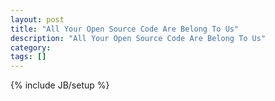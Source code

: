 ```yaml
---
layout: post
title: "All Your Open Source Code Are Belong To Us"
description: "All Your Open Source Code Are Belong To Us"
category: 
tags: []
---
```

{% include JB/setup %}
